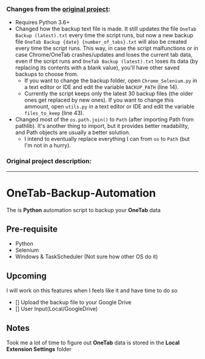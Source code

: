 ### Changes from the [original project](https://github.com/busyxiang/OneTab-Backup-Automation):

* Requires Python 3.6+
* Changed how the backup text file is made. It still updates the file `OneTab Backup (latest).txt` every time the script runs, but now a new backup file `OneTab Backup {date} {number_of_tabs}.txt` will also be created every time the script runs. This way, in case the script malfunctions or in case Chrome/OneTab crashes/updates and loses the current tab data, even if the script runs and `OneTab Backup (latest).txt` loses its data (by replacing its contents with a blank value), you'll have other saved backups to choose from.
  *   If you want to change the backup folder, open `Chrome_Selenium.py` in a text editor or IDE and edit the variable `BACKUP_PATH` (line 14).
  *   Currently the script keeps only the latest 30 backup files (the older ones get replaced by new ones). If you want to change this ammount, open `utils.py` in a text editor or IDE and edit the variable `files_to_keep` (line 43).
* Changed most of the `os.path.join()` to `Path` (after importing Path from pathlib). It's another thing to import, but it provides better readability, and Path objects are usually a better solution.
  * I intend to eventually replace everything I can from `os` to `Path` (but I'm not in a hurry).


### Original project description:

---

# OneTab-Backup-Automation

The is **Python** automation script to backup your **OneTab** data

## Pre-requisite

- Python
- Selenium
- Windows & TaskScheduler (Not sure how other OS do it)

## Upcoming

I will work on this features when I feels like it and have time to do so

- [] Upload the backup file to your Google Drive
- [] User Input(Local/GoogleDrive)

## Notes

Took me a lot of time to figure out **OneTab** data is stored in the **Local Extension Settings** folder
